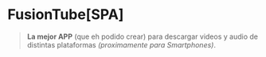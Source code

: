# **FusionTube[SPA]**
> **La mejor APP** (que eh podido crear) para descargar videos y audio de distintas plataformas *(proximamente para Smartphones)*.
